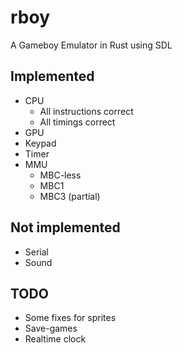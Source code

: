 rboy
====

A Gameboy Emulator in Rust using SDL

Implemented
-----------

* CPU
  - All instructions correct
  - All timings correct
* GPU
* Keypad
* Timer
* MMU
  - MBC-less
  - MBC1
  - MBC3 (partial)

Not implemented
---------------

* Serial
* Sound

TODO
----

* Some fixes for sprites
* Save-games
* Realtime clock
